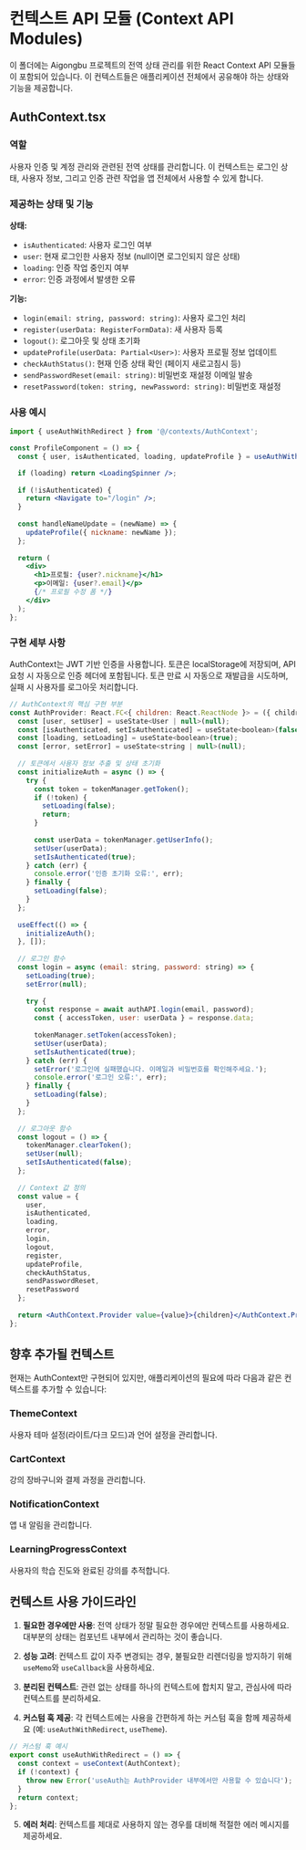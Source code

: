 
# 컨텍스트 API 모듈 (Context API Modules)

이 폴더에는 Aigongbu 프로젝트의 전역 상태 관리를 위한 React Context API 모듈들이 포함되어 있습니다. 이 컨텍스트들은 애플리케이션 전체에서 공유해야 하는 상태와 기능을 제공합니다.

## AuthContext.tsx

### 역할
사용자 인증 및 계정 관리와 관련된 전역 상태를 관리합니다. 이 컨텍스트는 로그인 상태, 사용자 정보, 그리고 인증 관련 작업을 앱 전체에서 사용할 수 있게 합니다.

### 제공하는 상태 및 기능

**상태:**
- `isAuthenticated`: 사용자 로그인 여부
- `user`: 현재 로그인한 사용자 정보 (null이면 로그인되지 않은 상태)
- `loading`: 인증 작업 중인지 여부
- `error`: 인증 과정에서 발생한 오류

**기능:**
- `login(email: string, password: string)`: 사용자 로그인 처리
- `register(userData: RegisterFormData)`: 새 사용자 등록
- `logout()`: 로그아웃 및 상태 초기화
- `updateProfile(userData: Partial<User>)`: 사용자 프로필 정보 업데이트
- `checkAuthStatus()`: 현재 인증 상태 확인 (페이지 새로고침시 등)
- `sendPasswordReset(email: string)`: 비밀번호 재설정 이메일 발송
- `resetPassword(token: string, newPassword: string)`: 비밀번호 재설정

### 사용 예시

```jsx
import { useAuthWithRedirect } from '@/contexts/AuthContext';

const ProfileComponent = () => {
  const { user, isAuthenticated, loading, updateProfile } = useAuthWithRedirect();

  if (loading) return <LoadingSpinner />;
  
  if (!isAuthenticated) {
    return <Navigate to="/login" />;
  }
  
  const handleNameUpdate = (newName) => {
    updateProfile({ nickname: newName });
  };
  
  return (
    <div>
      <h1>프로필: {user?.nickname}</h1>
      <p>이메일: {user?.email}</p>
      {/* 프로필 수정 폼 */}
    </div>
  );
};
```

### 구현 세부 사항

AuthContext는 JWT 기반 인증을 사용합니다. 토큰은 localStorage에 저장되며, API 요청 시 자동으로 인증 헤더에 포함됩니다. 토큰 만료 시 자동으로 재발급을 시도하며, 실패 시 사용자를 로그아웃 처리합니다.

```jsx
// AuthContext의 핵심 구현 부분
const AuthProvider: React.FC<{ children: React.ReactNode }> = ({ children }) => {
  const [user, setUser] = useState<User | null>(null);
  const [isAuthenticated, setIsAuthenticated] = useState<boolean>(false);
  const [loading, setLoading] = useState<boolean>(true);
  const [error, setError] = useState<string | null>(null);
  
  // 토큰에서 사용자 정보 추출 및 상태 초기화
  const initializeAuth = async () => {
    try {
      const token = tokenManager.getToken();
      if (!token) {
        setLoading(false);
        return;
      }
      
      const userData = tokenManager.getUserInfo();
      setUser(userData);
      setIsAuthenticated(true);
    } catch (err) {
      console.error('인증 초기화 오류:', err);
    } finally {
      setLoading(false);
    }
  };
  
  useEffect(() => {
    initializeAuth();
  }, []);
  
  // 로그인 함수
  const login = async (email: string, password: string) => {
    setLoading(true);
    setError(null);
    
    try {
      const response = await authAPI.login(email, password);
      const { accessToken, user: userData } = response.data;
      
      tokenManager.setToken(accessToken);
      setUser(userData);
      setIsAuthenticated(true);
    } catch (err) {
      setError('로그인에 실패했습니다. 이메일과 비밀번호를 확인해주세요.');
      console.error('로그인 오류:', err);
    } finally {
      setLoading(false);
    }
  };
  
  // 로그아웃 함수
  const logout = () => {
    tokenManager.clearToken();
    setUser(null);
    setIsAuthenticated(false);
  };
  
  // Context 값 정의
  const value = {
    user,
    isAuthenticated,
    loading,
    error,
    login,
    logout,
    register,
    updateProfile,
    checkAuthStatus,
    sendPasswordReset,
    resetPassword
  };
  
  return <AuthContext.Provider value={value}>{children}</AuthContext.Provider>;
};
```

## 향후 추가될 컨텍스트

현재는 AuthContext만 구현되어 있지만, 애플리케이션의 필요에 따라 다음과 같은 컨텍스트를 추가할 수 있습니다:

### ThemeContext
사용자 테마 설정(라이트/다크 모드)과 언어 설정을 관리합니다.

### CartContext
강의 장바구니와 결제 과정을 관리합니다.

### NotificationContext
앱 내 알림을 관리합니다.

### LearningProgressContext
사용자의 학습 진도와 완료된 강의를 추적합니다.

## 컨텍스트 사용 가이드라인

1. **필요한 경우에만 사용**: 전역 상태가 정말 필요한 경우에만 컨텍스트를 사용하세요. 대부분의 상태는 컴포넌트 내부에서 관리하는 것이 좋습니다.

2. **성능 고려**: 컨텍스트 값이 자주 변경되는 경우, 불필요한 리렌더링을 방지하기 위해 `useMemo`와 `useCallback`을 사용하세요.

3. **분리된 컨텍스트**: 관련 없는 상태를 하나의 컨텍스트에 합치지 말고, 관심사에 따라 컨텍스트를 분리하세요.

4. **커스텀 훅 제공**: 각 컨텍스트에는 사용을 간편하게 하는 커스텀 훅을 함께 제공하세요 (예: `useAuthWithRedirect`, `useTheme`).

```jsx
// 커스텀 훅 예시
export const useAuthWithRedirect = () => {
  const context = useContext(AuthContext);
  if (!context) {
    throw new Error('useAuth는 AuthProvider 내부에서만 사용할 수 있습니다');
  }
  return context;
};
```

5. **에러 처리**: 컨텍스트를 제대로 사용하지 않는 경우를 대비해 적절한 에러 메시지를 제공하세요.
